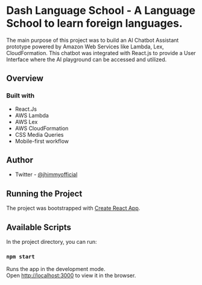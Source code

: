  # Dash Language School - A Language School to learn foreign languages.

The main purpose of this project was to build an AI Chatbot Assistant prototype powered by Amazon Web Services like Lambda, Lex, CloudFormation. This chatbot was integrated with React.js to provide a User Interface where the AI playground can be accessed and utilized.


## Overview

### Built with

- React.Js
- AWS Lambda
- AWS Lex
- AWS CloudFormation
- CSS Media Queries
- Mobile-first workflow

## Author

- Twitter - [@jhimmyofficial](https://www.twitter.com/@onlyone_ERIN)

## Running the Project

The project was bootstrapped with [Create React App](https://github.com/facebook/create-react-app).

## Available Scripts

In the project directory, you can run:

### `npm start`

Runs the app in the development mode.\
Open [http://localhost:3000](http://localhost:3000) to view it in the browser.
